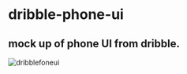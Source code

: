 # dribble-phone-ui
## mock up of phone UI from dribble.

![dribblefoneui](https://user-images.githubusercontent.com/46998960/55275519-a8893c80-52e7-11e9-8ade-d499a24b78db.JPG)
